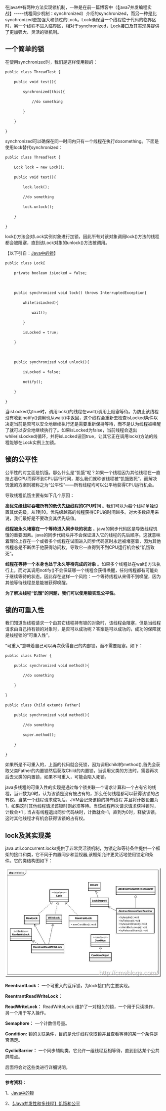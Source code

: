 在java中有两种方法实现锁机制，一种是在前一篇博客中（【java7并发编程实战】-----线程同步机制：synchronized）介绍的synchronized，而另一种是比synchronized更加强大和领过的Lock。Lock确保当一个线程位于代码的临界区时，另一个线程不进入临界区，相对于synchronized，Lock接口及其实现类提供了更加强大、灵活的锁机制。

## 一个简单的锁

在使用synchronized时，我们是这样使用锁的：

    
    
    public class ThreadTest {

        public void test(){

            synchronized(this){

                //do something

            }

        }

    }

synchronized可以确保在同一时间内只有一个线程在执行dosomething。下面是使用lock替代synchronized：

    
    
    public class ThreadTest {

        Lock lock = new Lock();

        public void test(){

            lock.lock();

            //do something

            lock.unlock();

        }

    }

lock()方法会对Lock实例对象进行加锁，因此所有对该对象调用lock()方法的线程都会被阻塞，直到该Lock对象的unlock()方法被调用。

【以下引自：[Java中的锁](http://ifeve.com/locks/)】

    
    
    public class Lock{

        private boolean isLocked = false;

    

        public synchronized void lock() throws InterruptedException{

            while(isLocked){

                wait();

            }

            isLocked = true;

        }

    

        public synchronized void unlock(){

            isLocked = false;

            notify();

        }

    }

当isLocked为true时，调用lock()的线程在wait()调用上阻塞等待。为防止该线程没有收到notify()调用也从wait()中返回，这个线程会重新去检查isLocked条件以决定当前是否可以安全地继续执行还是需要重新保持等待，而不是认为线程被唤醒了就可以安全地继续执行了。如果isLocked为false，当前线程会退出while(isLocked)循环，并将isLocked设回true，让其它正在调用lock()方法的线程能够在Lock实例上加锁。

## 锁的公平性

公平性的对立面是饥饿。那么什么是“饥饿”呢？如果一个线程因为其他线程在一直抢占着CPU而得不到CPU运行时间，那么我们就称该线程被“饥饿致死”。而解决饥饿的方案则被称之为“公平性”——所有线程均可以公平地获得CPU运行机会。

导致线程饥饿主要有如下几个原因：

**高优先级线程吞噬所有的低优先级线程的CPU时间**
。我们可以为每个线程单独设置其优先级，从1到10。优先级越高的线程获得CPU的时间越多。对大多数应用来说，我们最好是不要改变其优先级值。

**线程被永久堵塞在一个等待进入同步块的状态**
。java的同步代码区是导致线程饥饿的重要因素。java的同步代码块并不会保证进入它的线程的先后顺序。这就意味着理论上存在一个或者多个线程在试图进入同步代码区时永远被堵塞着，因为其他线程总是不断优于他获得访问权，导致它一直得到不到CPU运行机会被“饥饿致死”。

**线程在等待一个本身也处于永久等待完成的对象**
。如果多个线程处在wait()方法执行上，而对其调用notify()不会保证哪一个线程会获得唤醒，任何线程都有可能处于继续等待的状态。因此存在这样一个风险：一个等待线程从来得不到唤醒，因为其他等待线程总是能被获得唤醒。

**为了解决线程“饥饿”的问题，我们可以使用锁实现公平性。**

## 锁的可重入性

我们知道当线程请求一个由其它线程持有锁的对象时，该线程会阻塞，但是当线程请求由自己持有锁的对象时，是否可以成功呢？答案是可以成功的，成功的保障就是线程锁的“可重入性”。

“可重入”意味着自己可以再次获得自己的内部锁，而不需要阻塞。如下：

    
    
    public class Father {

        public synchronized void method(){

            //do something

        }

    }

    public class Child extends Father{

        public synchronized void method(){

            //do something 

            super.method();

        }

    }

如果所是不可重入的，上面的代码就会死锁，因为调用child的method(),首先会获取父类Father的内置锁然后获取Child的内置锁，当调用父类的方法时，需要再次后去父类的内置锁，如果不可重入，可能会陷入死锁。

java多线程的可重入性的实现是通过每个锁关联一个请求计算和一个占有它的线程，当计数为0时，认为该锁是没有被占有的，那么任何线程都可以获得该锁的占有权。当某一个线程请求成功后，JVM会记录该锁的持有线程
并且将计数设置为1，如果这时其他线程请求该锁时则必须等待。当该线程再次请求请求获得锁时，计数会+1；当占有线程退出同步代码块时，计数就会-1，直到为0时，释放该锁。这时其他线程才有机会获得该锁的占有权。

## lock及其实现类

java.util.concurrent.locks提供了非常灵活锁机制，为锁定和等待条件提供一个框架的接口和类，它不同于内置同步和监视器,该框架允许更灵活地使用锁定和条件。它的类结构图如下：

[![2015072200001](../md/img/chenssy/101721403321141.jpg)](http://images0.cnblogs.com/blog/381060/201508/101721391766126.jpg)

**ReentrantLock：** 一个可重入的互斥锁，为lock接口的主要实现。

**ReentrantReadWriteLock：**

**ReadWriteLock：** ReadWriteLock 维护了一对相关的锁，一个用于只读操作，另一个用于写入操作。

**Semaphore：** 一个计数信号量。

**Condition:** 锁的关联条件，目的是允许线程获取锁并且查看等待的某一个条件是否满足。

**CyclicBarrier：** 一个同步辅助类，它允许一组线程互相等待，直到到达某个公共屏障点。

后面将会对这些类进行详细说明。

****

**参考资料：**

1、[Java中的锁](http://ifeve.com/locks/)

2、[【Java并发性和多线程】饥饿和公平](http://www.fanli7.net/a/JAVAbiancheng/JAVAzonghe/20140204/424696.html)

